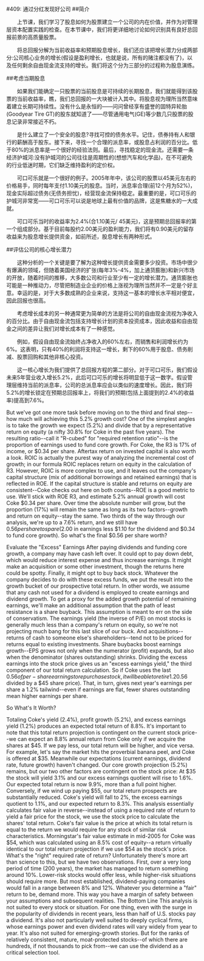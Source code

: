 #409: 通过分红发现好公司
##简介

　　上节课，我们学习了股息如何为股票建立一个公司的内在价值，并作为对管理层资本配置实践的检查。在本节课中，我们将更详细地讨论如何识别具有良好总回报前景的高质量股票。

　　将总回报分解为当前收益率和预期股息增长，我们还应该把增长潜力分成两部分:公司核心业务的增长(假设是盈利增长，也就是说，所有的赌注都没有了)，以及任何剩余自由现金流支持的增长。我们将这个分为三部分的过程称为股息演练。

##考虑当期股息

　　如果我们能确定一只股票的当前股息是可持续的长期股息，我们就能得到该股票的当前收益率，瞧，我们总回报的一大块被计入其中。将股息视为理所当然意味着建立长期可持续性。没有什么是永恒的——问问曾经享有盛誉的固特异轮胎(Goodyear Tire GT)的股东就知道了——尽管通用电气(GE)等少数几只股票的股息记录非常接近不朽。

　　是什么建立了一个安全的股息?寻找可控的债务水平。记住，债券持有人和银行的薪酬高于股东。接下来，寻找一个合理的派息率，或股息占利润的百分比。低于80%的派息率是一个很好的经验法则。最后，寻找稳定的现金流。还需要一条经济护城河:没有护城河的公司往往是周期性的(想想汽车和化学品)，在不可避免的行业低迷时期，它们缺乏维持盈利的定价权。

　　可口可乐就是一个很好的例子。2005年年中，该公司的股票以45美元左右的价格易手，同时每年支付1.10美元的股息。当时，派息率合理(前12个月为52%)，现金实际超过债务(无债务担忧)，经营现金流保持稳定。最重要的是，可口可乐的护城河非常宽——可口可乐可以说是地球上最有价值的品牌，这是焦糖水的一大成就。

　　可口可乐当时的收益率为2.4%(合1.10美元/ 45美元)，这是预期总回报率的第一个组成部分。基于目前每股约2.00美元的盈利能力，我们将有0.90美元的留存收益来为股息增长提供资金，如前所述，股息增长有两种形式。

##评估公司的核心增长潜力

　　这种分析的一个关键是要了解为这种增长提供资金需要多少投资。市场中很少有爆满的领域，但随着美国经济的扩张(每年3%-4%，加上通货膨胀)和新兴市场的开放，随着时间的推移，大多数公司和行业至少有一定的增长潜力。通货膨胀也可能是一种推动力，尽管把制造业企业的价格上涨视为理所当然并不一定是个好主意。幸运的是，对于大多数成熟的企业来说，支持这一基本的增长水平相对便宜，因此回报也很高。

　　考虑增长成本的另一种通常更为简单的方法是将公司的自由现金流视为净收入的百分比。由于自由现金流包括支持增长计划的资本投资成本，因此收益和自由现金之间的差异让我们对增长成本有了一种感觉。

　　例如，假设自由现金流始终占净收入的60%左右，而销售和利润增长约为6%。这表明，只有40%的利润将支持这一增长，剩下的60%用于股息、债务削减、股票回购和其他非核心投资。

　　这一核心增长为我们提供了总回报方程的第二部分。对于可口可乐，我们假设未来5年营业收入增长5.2%，此后可口可乐的增长将明显低于这一数字。假设管理层维持当前的派息率，公司的总派息率应会以类似的速度增长。因此，我们将5.2%的增长锁定在预期总回报率上，将我们的预期(包括上面提到的2.4%的收益率)提高到7.6%。

But we've got one more task before moving on to the third and final step--how much will achieving this 5.2% growth cost? One of the simplest angles is to take the growth we expect (5.2%) and divide that by a representative return on equity (a nifty 30.8% for Coke in the past five years). The resulting ratio--call it "R-cubed" for "required retention ratio"--is the proportion of earnings used to fund core growth. For Coke, the R3 is 17% of income, or $0.34 per share.
Aftertax return on invested capital is also worth a look. ROIC is actually the purest way of analyzing the incremental cost of growth; in our formula ROIC replaces return on equity in the calculation of R3. However, ROIC is more complex to use, and it leaves out the company's capital structure (mix of additional borrowings and retained earnings) that is reflected in ROE. If the capital structure is stable and returns on equity are consistent--Coke checks out here on both counts--ROE is a good metric to use.
We'll stick with ROE R3, and estimate 5.2% annual growth will cost Coke $0.34 per share. Over time the absolute number will grow, but the proportion (17%) will remain the same as long as its two factors--growth and return on equity--stay the same.
Two thirds of the way through our analysis, we're up to a 7.6% return, and we still have $0.56 per share to spare ($2.00 in earnings less $1.10 for the dividend and $0.34 to fund core growth). So what's the final $0.56 per share worth?

Evaluate the "Excess" Earnings
After paying dividends and funding core growth, a company may have cash left over. It could opt to pay down debt, which would reduce interest expense and thus increase earnings. It might make an acquisition or some other investment, though the returns here could be spotty. Finally, it might opt to buy back stock.
Whatever the company decides to do with these excess funds, we put the result into the growth bucket of our prospective total return. In other words, we assume that any cash not used for a dividend is employed to create earnings and dividend growth. To get a proxy for the added growth potential of remaining earnings, we'll make an additional assumption that the path of least resistance is a share buyback.
This assumption is meant to err on the side of conservatism. The earnings yield (the inverse of P/E) on most stocks is generally much less than a company's return on equity, so we're not projecting much bang for this last slice of our buck. And acquisitions--returns of cash to someone else's shareholders--tend not to be priced for returns equal to existing investments.
Share buybacks boost earnings growth--EPS grows not only when the numerator (profit) expands, but also when the denominator (shares outstanding) shrinks. Dividing the excess earnings into the stock price gives us an "excess earnings yield," the third component of our total return calculation. So if Coke uses the last $0.56 of per-share earnings to repurchase stock, it will be able to retire 1.2% of its shares in the first year ($0.56 divided by a $45 share price). That, in turn, gives next year's earnings per share a 1.2% tailwind--even if earnings are flat, fewer shares outstanding mean higher earnings per share.

So What's It Worth?

Totaling Coke's yield (2.4%), profit growth (5.2%), and excess earnings yield (1.2%) produces an expected total return of 8.8%. It's important to note that this total return projection is contingent on the current stock price--we can expect an 8.8% annual return from Coke only if we acquire the shares at $45. If we pay less, our total return will be higher, and vice versa.
For example, let's say the market hits the proverbial banana peel, and Coke is offered at $35. Meanwhile our expectations (current earnings, dividend rate, future growth) haven't changed. Our core growth projection (5.2%) remains, but our two other factors are contingent on the stock price: At $35 the stock will yield 3.1% and our excess earnings quotient will rise to 1.6%. Our expected total return is now 9.9%, more than a full point higher. Conversely, if we wind up paying $55, our total return prospects are substantially reduced. Coke's yield will fall to 2%, the excess earnings quotient to 1.1%, and our expected return to 8.3%.
This analysis essentially calculates fair value in reverse--instead of using a required rate of return to yield a fair price for the stock, we use the stock price to calculate the shares' total return. Coke's fair value is the price at which its total return is equal to the return we would require for any stock of similar risk characteristics. Morningstar's fair value estimate in mid-2005 for Coke was $54, which was calculated using an 8.5% cost of equity--a return virtually identical to our total return projection if we use $54 as the stock's price.
What's the "right" required rate of return? Unfortunately there's more art than science to this, but we have two observations. First, over a very long period of time (200 years), the market has managed to return something around 10%. Lower-risk stocks would offer less, while higher-risk situations should require more. But most established, dividend-paying companies would fall in a range between 8% and 12%. Whatever you determine a "fair" return to be, demand more. This way you have a margin of safety between your assumptions and subsequent realities.
The Bottom Line
This analysis is not suited to every stock or situation. For one thing, even with the surge in the popularity of dividends in recent years, less than half of U.S. stocks pay a dividend. It's also not particularly well suited to deeply cyclical firms, whose earnings power and even dividend rates will vary widely from year to year. It's also not suited for emerging-growth stories. But for the ranks of relatively consistent, mature, moat-protected stocks--of which there are hundreds, if not thousands to pick from--we can use the dividend as a critical selection tool.

